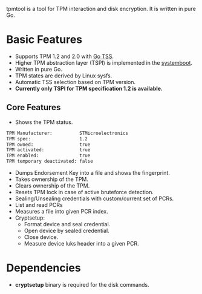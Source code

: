 tpmtool is a tool for TPM interaction and disk encryption. It is written in pure Go.

# Basic Features
* Supports TPM 1.2 and 2.0 with [Go TSS](https://github.com/google/go-tpm).
* Higher TPM abstraction layer (TSPI) is implemented in the [systemboot](https://github.com/systemboot/systemboot).
* Written in pure Go.
* TPM states are derived by Linux sysfs.
* Automatic TSS selection based on TPM version.
* __Currently only TSPI for TPM specification 1.2 is available.__

## Core Features
* Shows the TPM status.
```bash
TPM Manufacturer:          STMicroelectronics
TPM spec:                  1.2
TPM owned:                 true
TPM activated:             true
TPM enabled:               true
TPM temporary deactivated: false
```
* Dumps Endorsement Key into a file and shows the fingerprint.
* Takes ownership of the TPM.
* Clears ownership of the TPM.
* Resets TPM lock in case of active bruteforce detection.
* Sealing/Unsealing credentials with custom/current set of PCRs.
* List and read PCRs
* Measures a file into given PCR index.
* Cryptsetup:
  * Format device and seal credential.
  * Open device by sealed credential.
  * Close device.
  * Measure device luks header into a given PCR.

# Dependencies

* __cryptsetup__ binary is required for the disk commands.

